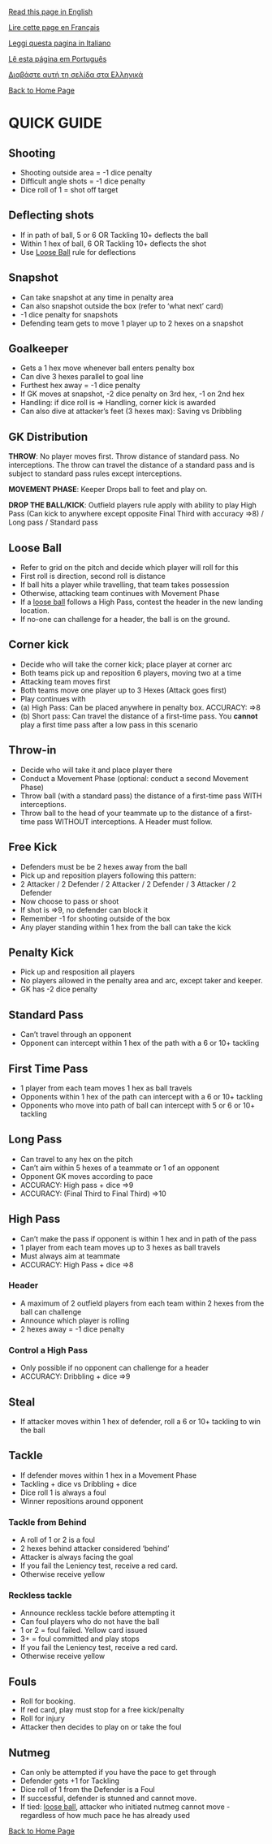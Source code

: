 [Read this page in English](https://counterattackgame.github.io/wiki/quick_guide)

[Lire cette page en Français](https://counterattackgame.github.io/wiki/fr/quick_guide)

[Leggi questa pagina in Italiano](https://counterattackgame.github.io/wiki/it/quick_guide)

[Lê esta página em Português](https://counterattackgame.github.io/wiki/pt/quick_guide)

[Διαβάστε αυτή τη σελίδα στα Ελληνικά](https://counterattackgame.github.io/wiki/gr/quick_guide)

[Back to Home Page](https://counterattackgame.github.io/wiki/index)
# QUICK GUIDE

## Shooting

- Shooting outside area = -1 dice penalty
- Difficult angle shots = -1 dice penalty
- Dice roll of 1 = shot off target

## Deflecting shots

- If in path of ball, 5 or 6 OR Tackling 10+ deflects the ball
- Within 1 hex of ball, 6 OR Tackling 10+ deflects the shot
- Use [Loose Ball](https://counterattackgame.github.io/wiki/loose_ball) rule for deflections

## Snapshot

- Can take snapshot at any time in penalty area
- Can also snapshot outside the box (refer to ‘what next’ card)
- -1 dice penalty for snapshots
- Defending team gets to move 1 player up to 2 hexes on a snapshot

## Goalkeeper

- Gets a 1 hex move whenever ball enters penalty box
- Can dive 3 hexes parallel to goal line
- Furthest hex away = -1 dice penalty
- If GK moves at snapshot, -2 dice penalty on 3rd hex, -1 on 2nd hex
- Handling: if dice roll is => Handling, corner kick is awarded
- Can also dive at attacker’s feet (3 hexes max): Saving vs Dribbling

## GK Distribution

**THROW**: No player moves first. Throw distance of standard pass. No interceptions. The throw can travel the distance of a standard pass and is subject to standard pass rules except interceptions. 

**MOVEMENT PHASE**: Keeper Drops ball to feet and play on.

**DROP THE BALL/KICK**: Outfield players rule apply with ability to play High Pass (Can kick to anywhere except opposite Final Third with accuracy =>8) / Long pass / Standard pass

## Loose Ball

- Refer to grid on the pitch and decide which player will roll for this
- First roll is direction, second roll is distance
- If ball hits a player while travelling, that team takes possession
- Otherwise, attacking team continues with Movement Phase
- If a [loose ball](https://counterattackgame.github.io/wiki/loose_ball) follows a High Pass, contest the header in the new landing location.
- If no-one can challenge for a header, the ball is on the ground.

## Corner kick

- Decide who will take the corner kick; place player at corner arc
- Both teams pick up and reposition 6 players, moving two at a time
- Attacking team moves first
- Both teams move one player up to 3 Hexes (Attack goes first)
- Play continues with
- (a) High Pass: Can be placed anywhere in penalty box. ACCURACY: =>8
- (b) Short pass: Can travel the distance of a first-time pass. You **cannot** play a first time pass after a low pass in this scenario

## Throw-in

- Decide who will take it and place player there
- Conduct a Movement Phase (optional: conduct a second Movement Phase)
- Throw ball (with a standard pass) the distance of a first-time pass WITH interceptions.
- Throw ball to the head of your teammate up to the distance of a first-time pass WITHOUT interceptions. A Header must follow.

## Free Kick

- Defenders must be be 2 hexes away from the ball
- Pick up and reposition players following this pattern:
- 2 Attacker / 2 Defender / 2 Attacker / 2 Defender / 3 Attacker / 2 Defender
- Now choose to pass or shoot
- If shot is =>9, no defender can block it
- Remember -1 for shooting outside of the box
- Any player standing within 1 hex from the ball can take the kick

## Penalty Kick

- Pick up and resposition all players
- No players allowed in the penalty area and arc, except taker and keeper.
- GK has -2 dice penalty

## Standard Pass

- Can’t travel through an opponent
- Opponent can intercept within 1 hex of the path with a 6 or 10+ tackling

## First Time Pass

- 1 player from each team moves 1 hex as ball travels
- Opponents within 1 hex of the path can intercept with a 6 or 10+ tackling
- Opponents who move into path of ball can intercept with 5 or 6 or 10+ tackling

## Long Pass

- Can travel to any hex on the pitch
- Can’t aim within 5 hexes of a teammate or 1 of an opponent
- Opponent GK moves according to pace
- ACCURACY: High pass + dice =>9
- ACCURACY: (Final Third to Final Third) =>10

## High Pass

- Can’t make the pass if opponent is within 1 hex and in path of the pass
- 1 player from each team moves up to 3 hexes as ball travels
- Must always aim at teammate
- ACCURACY: High Pass + dice =>8

### Header

- A maximum of 2 outfield players from each team within 2 hexes from the ball can challenge
- Announce which player is rolling
- 2 hexes away = -1 dice penalty

### Control a High Pass

- Only possible if no opponent can challenge for a header
- ACCURACY: Dribbling + dice =>9

## Steal

- If attacker moves within 1 hex of defender, roll a 6 or 10+ tackling to win the ball

## Tackle

- If defender moves within 1 hex in a Movement Phase
- Tackling + dice vs Dribbling + dice
- Dice roll 1 is always a foul
- Winner repositions around opponent
### Tackle from Behind

- A roll of 1 or 2 is a foul
- 2 hexes behind attacker considered ‘behind’
- Attacker is always facing the goal
- If you fail the Leniency test, receive a red card.
- Otherwise receive yellow

### Reckless tackle

- Announce reckless tackle before attempting it
- Can foul players who do not have the ball
- 1 or 2 = foul failed. Yellow card issued
- 3+ = foul committed and play stops
- If you fail the Leniency test, receive a red card.
- Otherwise receive yellow

## Fouls

- Roll for booking.
- If red card, play must stop for a free kick/penalty
- Roll for injury
- Attacker then decides to play on or take the foul

## Nutmeg

- Can only be attempted if you have the pace to get through
- Defender gets +1 for Tackling
- Dice roll of 1 from the Defender is a Foul
- If successful, defender is stunned and cannot move.
- If tied: [loose ball](https://counterattackgame.github.io/wiki/loose_ball), attacker who initiated nutmeg cannot move - regardless of how much pace he has already used

[Back to Home Page](https://counterattackgame.github.io/wiki/index)
